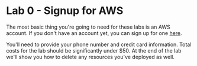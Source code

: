 # Lab 0 - Signup for AWS
The most basic thing you're going to need for these labs is an AWS account.  If you don't have an account yet, you can sign up for one [here](https://aws.amazon.com/).

You'll need to provide your phone number and credit card information.  Total costs for the lab should be significantly under $50.  At the end of the lab we'll show you how to delete any resources you've deployed as well.
